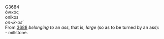 <body>
  <p>G3684<br>  ὀνικός  <br> onikos  <br><i>on-ik-os‘ </i><br>From <a href="g3688.htm">3688</a>  <i>belonging</i> <i>to</i> an <i>ass</i>, that is, <i>large</i> (so as to be turned by an ass): - millstone.<br></p>
 </body>